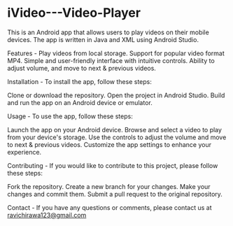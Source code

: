 # iVideo---Video-Player
This is an Android app that allows users to play videos on their mobile devices. The app is written in Java and XML using Android Studio.

Features - 
Play videos from local storage.
Support for popular video format MP4.
Simple and user-friendly interface with intuitive controls.
Ability to adjust volume, and move to next & previous videos.

Installation - 
To install the app, follow these steps:

Clone or download the repository.
Open the project in Android Studio.
Build and run the app on an Android device or emulator.

Usage - 
To use the app, follow these steps:

Launch the app on your Android device.
Browse and select a video to play from your device's storage.
Use the controls to adjust the volume and move to next & previous videos.
Customize the app settings to enhance your experience.

Contributing - 
If you would like to contribute to this project, please follow these steps:

Fork the repository.
Create a new branch for your changes.
Make your changes and commit them.
Submit a pull request to the original repository.

Contact - 
If you have any questions or comments, please contact us at ravichirawa123@gmail.com
